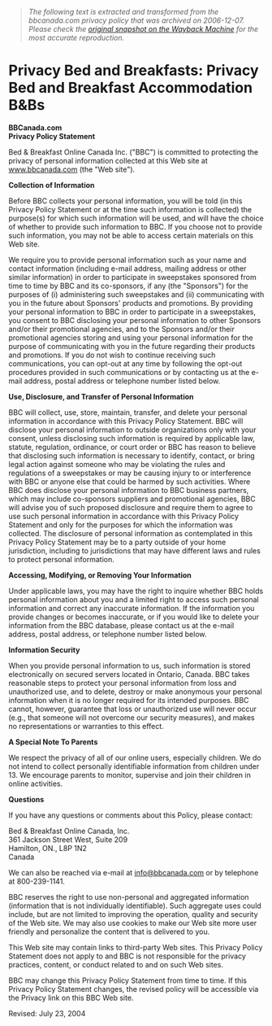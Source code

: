 > *The following text is extracted and transformed from the bbcanada.com privacy policy that was archived on 2006-12-07. Please check the [original snapshot on the Wayback Machine](https://web.archive.org/web/20061207115026id_/http%3A//www.bbcanada.com/bb_privacy.cfm) for the most accurate reproduction.*

# Privacy Bed and Breakfasts: Privacy Bed and Breakfast Accommodation B&Bs

**BBCanada.com**  
**Privacy Policy Statement**

Bed & Breakfast Online Canada Inc. ("BBC") is committed to protecting the privacy of personal information collected at this Web site at www.bbcanada.com (the "Web site").

**Collection of Information**

Before BBC collects your personal information, you will be told (in this Privacy Policy Statement or at the time such information is collected) the purpose(s) for which such information will be used, and will have the choice of whether to provide such information to BBC. If you choose not to provide such information, you may not be able to access certain materials on this Web site.

We require you to provide personal information such as your name and contact information (including e-mail address, mailing address or other similar information) in order to participate in sweepstakes sponsored from time to time by BBC and its co-sponsors, if any (the "Sponsors") for the purposes of (i) administering such sweepstakes and (ii) communicating with you in the future about Sponsors' products and promotions. By providing your personal information to BBC in order to participate in a sweepstakes, you consent to BBC disclosing your personal information to other Sponsors and/or their promotional agencies, and to the Sponsors and/or their promotional agencies storing and using your personal information for the purpose of communicating with you in the future regarding their products and promotions. If you do not wish to continue receiving such communications, you can opt-out at any time by following the opt-out procedures provided in such communications or by contacting us at the e-mail address, postal address or telephone number listed below.

**Use, Disclosure, and Transfer of Personal Information**

BBC will collect, use, store, maintain, transfer, and delete your personal information in accordance with this Privacy Policy Statement. BBC will disclose your personal information to outside organizations only with your consent, unless disclosing such information is required by applicable law, statute, regulation, ordinance, or court order or BBC has reason to believe that disclosing such information is necessary to identify, contact, or bring legal action against someone who may be violating the rules and regulations of a sweepstakes or may be causing injury to or interference with BBC or anyone else that could be harmed by such activities. Where BBC does disclose your personal information to BBC business partners, which may include co-sponsors suppliers and promotional agencies, BBC will advise you of such proposed disclosure and require them to agree to use such personal information in accordance with this Privacy Policy Statement and only for the purposes for which the information was collected. The disclosure of personal information as contemplated in this Privacy Policy Statement may be to a party outside of your home jurisdiction, including to jurisdictions that may have different laws and rules to protect personal information.

**Accessing, Modifying, or Removing Your Information**

Under applicable laws, you may have the right to inquire whether BBC holds personal information about you and a limited right to access such personal information and correct any inaccurate information. If the information you provide changes or becomes inaccurate, or if you would like to delete your information from the BBC database, please contact us at the e-mail address, postal address, or telephone number listed below.

**Information Security**

When you provide personal information to us, such information is stored electronically on secured servers located in Ontario, Canada. BBC takes reasonable steps to protect your personal information from loss and unauthorized use, and to delete, destroy or make anonymous your personal information when it is no longer required for its intended purposes. BBC cannot, however, guarantee that loss or unauthorized use will never occur (e.g., that someone will not overcome our security measures), and makes no representations or warranties to this effect.

**A Special Note To Parents**

We respect the privacy of all of our online users, especially children. We do not intend to collect personally identifiable information from children under 13. We encourage parents to monitor, supervise and join their children in online activities.

**Questions**

If you have any questions or comments about this Policy, please contact:

Bed & Breakfast Online Canada, Inc.  
361 Jackson Street West, Suite 209  
Hamilton, ON., L8P 1N2  
Canada

We can also be reached via e-mail at [info@bbcanada.com](mailto:info@bbcanada.com) or by telephone at 800-239-1141.

BBC reserves the right to use non-personal and aggregated information (information that is not individually identifiable). Such aggregate uses could include, but are not limited to improving the operation, quality and security of the Web site. We may also use cookies to make our Web site more user friendly and personalize the content that is delivered to you.

This Web site may contain links to third-party Web sites. This Privacy Policy Statement does not apply to and BBC is not responsible for the privacy practices, content, or conduct related to and on such Web sites.

BBC may change this Privacy Policy Statement from time to time. If this Privacy Policy Statement changes, the revised policy will be accessible via the Privacy link on this BBC Web site.

Revised: July 23, 2004

